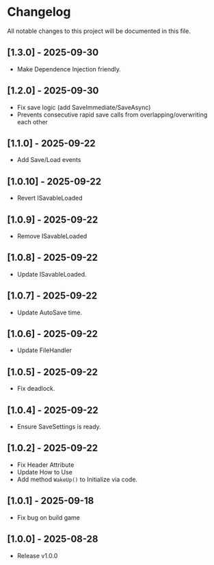 # Changelog
All notable changes to this project will be documented in this file.

## [1.3.0] - 2025-09-30
- Make Dependence Injection friendly.

## [1.2.0] - 2025-09-30
- Fix save logic (add SaveImmediate/SaveAsync)
- Prevents consecutive rapid save calls from overlapping/overwriting each other

## [1.1.0] - 2025-09-22
- Add Save/Load events

## [1.0.10] - 2025-09-22
- Revert ISavableLoaded

## [1.0.9] - 2025-09-22
- Remove ISavableLoaded

## [1.0.8] - 2025-09-22
- Update ISavableLoaded.

## [1.0.7] - 2025-09-22
- Update AutoSave time.

## [1.0.6] - 2025-09-22
- Update FileHandler

## [1.0.5] - 2025-09-22
- Fix deadlock.

## [1.0.4] - 2025-09-22
- Ensure SaveSettings is ready.

## [1.0.2] - 2025-09-22
- Fix Header Attribute
- Update How to Use
- Add method `WakeUp()` to Initialize via code.

## [1.0.1] - 2025-09-18
- Fix bug on build game

## [1.0.0] - 2025-08-28
- Release v1.0.0